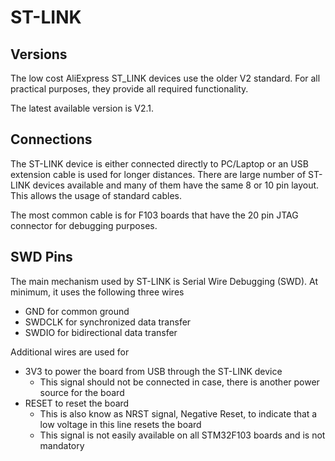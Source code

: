 # ST-LINK

## Versions

The low cost AliExpress ST_LINK devices use the older V2 standard.  For all practical purposes, they provide all required functionality.

The latest available version is V2.1.

## Connections

The ST-LINK device is either connected directly to PC/Laptop or an USB extension cable is used for longer distances.  There are large number of ST-LINK devices available and many of them have the same 8 or 10 pin layout.  This allows the usage of standard cables.

The most common cable is for F103 boards that have the 20 pin JTAG connector for debugging purposes.

## SWD Pins

The main mechanism used by ST-LINK is Serial Wire Debugging (SWD). At minimum, it uses the following three wires
  * GND for common ground
  * SWDCLK for synchronized data transfer
  * SWDIO for bidirectional data transfer
  
Additional wires are used for
  * 3V3 to power the board from USB through the ST-LINK device
    * This signal should not be connected in case, there is another power source for the board
  * RESET to reset the board
    * This is also know as NRST signal, Negative Reset, to indicate that a low voltage in this line resets the board
    * This signal is not easily available on all STM32F103 boards and is not mandatory
